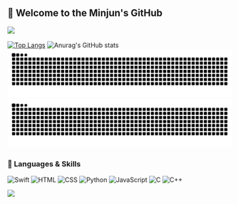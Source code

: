 ## 🐍 Welcome to the Minjun's GitHub 
<img src="https://capsule-render.vercel.app/api?type=waving&color=1A472A&height=150&section=header" />

[![Top Langs](https://github-readme-stats.vercel.app/api/top-langs/?username=minzzzun&theme=dark&bg_color=1A472A&border_color=5D8B67&text_color=C0C0C0)](https://github.com/anuraghazra/github-readme-stats)
![Anurag's GitHub stats](https://github-readme-stats.vercel.app/api?username=minzzzun&show_icons=true&theme=dark&bg_color=1A472A&border_color=5D8B67&icon_color=5D8B67&text_color=C0C0C0)
![Snake animation](https://github.com/minzzzun/minzzzun/blob/output/github-contribution-grid-snake.svg)
![Snake animation](https://raw.githubusercontent.com/minzzzun/minzzzun/output/github-contribution-grid-snake.svg)


### 🐍 Languages & Skills
![Swift](https://img.shields.io/badge/Swift-1A472A?style=for-the-badge&logo=swift&logoColor=C0C0C0)
![HTML](https://img.shields.io/badge/HTML-1A472A?style=for-the-badge&logo=html5&logoColor=C0C0C0)
![CSS](https://img.shields.io/badge/CSS-1A472A?style=for-the-badge&logo=css3&logoColor=C0C0C0)
![Python](https://img.shields.io/badge/Python-1A472A?style=for-the-badge&logo=python&logoColor=C0C0C0)
![JavaScript](https://img.shields.io/badge/JavaScript-1A472A?style=for-the-badge&logo=JavaScript&logoColor=C0C0C0)
![C](https://img.shields.io/badge/C-1A472A?style=for-the-badge&logo=c&logoColor=C0C0C0)
![C++](https://img.shields.io/badge/C%2B%2B-1A472A?style=for-the-badge&logo=c%2B%2B&logoColor=C0C0C0)

<img src="https://capsule-render.vercel.app/api?type=waving&color=1A472A&height=150&section=footer" />
